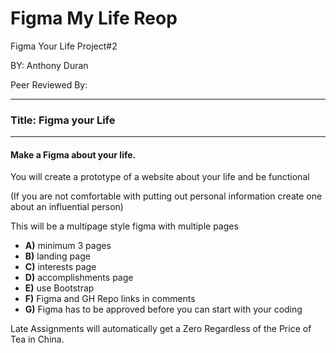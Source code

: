 # Figma My Life Reop

Figma Your Life Project#2

BY: Anthony Duran

Peer Reviewed By:
____________________________________________________________________________________________________________

### Title: **Figma your Life**

---

#### **Make a Figma about your life.**
You will create a prototype of a website about your life and be functional 

(If you are not comfortable with putting out personal information create one about an influential person)

This will be a multipage style figma with multiple pages  

- **A)** minimum 3 pages
- **B)** landing page
- **C)** interests page
- **D)** accomplishments page
- **E)** use Bootstrap
- **F)** Figma and GH Repo links in comments
- **G)** Figma has to be approved before you can start with your coding 

Late Assignments will automatically get a Zero Regardless of the Price of Tea in China.

